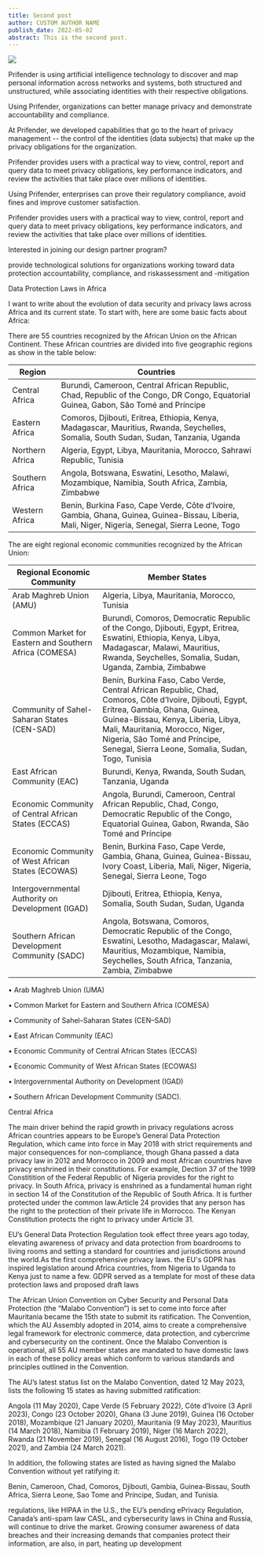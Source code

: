 ```yaml
---
title: Second post
author: CUSTOM AUTHOR NAME
publish_date: 2022-05-02
abstract: This is the second post.
---
```


<img src="second/hello2.png"/>

Prifender is using artificial intelligence technology to discover and map personal information across networks and systems, both structured and unstructured, while associating identities with their respective obligations.

Using Prifender, organizations can better manage privacy and demonstrate accountability and compliance.

At Prifender, we developed capabilities that go to the heart of privacy management -- the control of the identities (data subjects) that make up the privacy obligations for the organization.

Prifender provides users with a practical way to view, control, report and query data to meet privacy obligations, key performance indicators, and review the activities that take place over millions of identities.

Using Prifender, enterprises can prove their regulatory compliance, avoid fines and improve customer satisfaction.

Prifender provides users with a practical way to view, control, report and query data to meet privacy obligations, key performance indicators, and review the activities that take place over millions of identities.


Interested in joining our design partner program?

 provide
technological solutions for organizations
working toward data protection
accountability, compliance, and riskassessment and -mitigation


Data Protection Laws in Africa

I want to write about the evolution of data security and privacy laws across Africa and its current state. To start with, here are some basic facts about Africa:

There are 55 countries recognized by the African Union on the African Continent. These African countries are divided into five geographic regions as show in the table below:
   
| Region | Countries |
|---|---|
| Central Africa | Burundi, Cameroon, Central African Republic, Chad, Republic of the Congo, DR Congo, Equatorial Guinea, Gabon, São Tomé and Príncipe |
| Eastern Africa | Comoros, Djibouti, Eritrea, Ethiopia, Kenya, Madagascar, Mauritius, Rwanda, Seychelles, Somalia, South Sudan, Sudan, Tanzania, Uganda |
| Northern Africa | Algeria, Egypt, Libya, Mauritania, Morocco, Sahrawi Republic, Tunisia |
| Southern Africa | Angola, Botswana, Eswatini, Lesotho, Malawi, Mozambique, Namibia,  South Africa, Zambia, Zimbabwe |
| Western Africa | Benin, Burkina Faso, Cape Verde, Côte d’Ivoire, Gambia, Ghana, Guinea, Guinea-Bissau, Liberia, Mali, Niger, Nigeria, Senegal, Sierra Leone, Togo |  
  
The are eight regional economic communities recognized by the African Union:

| Regional Economic Community | Member States |
| --- | --- |
| Arab Maghreb Union (AMU) | Algeria, Libya, Mauritania, Morocco, Tunisia |
| Common Market for Eastern and Southern Africa (COMESA) | Burundi, Comoros, Democratic Republic of the Congo, Djibouti, Egypt, Eritrea, Eswatini, Ethiopia, Kenya, Libya, Madagascar, Malawi, Mauritius, Rwanda, Seychelles, Somalia, Sudan, Uganda, Zambia, Zimbabwe |
| Community of Sahel-Saharan States (CEN-SAD) | Benin, Burkina Faso, Cabo Verde, Central African Republic, Chad, Comoros, Côte d’Ivoire, Djibouti, Egypt, Eritrea, Gambia, Ghana, Guinea, Guinea-Bissau, Kenya, Liberia, Libya, Mali, Mauritania, Morocco, Niger, Nigeria, São Tomé and Príncipe, Senegal, Sierra Leone, Somalia, Sudan, Togo, Tunisia |
| East African Community (EAC) | Burundi, Kenya, Rwanda, South Sudan, Tanzania, Uganda |
| Economic Community of Central African States (ECCAS) | Angola, Burundi, Cameroon, Central African Republic, Chad, Congo, Democratic Republic of the Congo, Equatorial Guinea, Gabon, Rwanda, São Tomé and Príncipe |
| Economic Community of West African States (ECOWAS) | Benin, Burkina Faso, Cape Verde, Gambia, Ghana, Guinea, Guinea-Bissau, Ivory Coast, Liberia, Mali, Niger, Nigeria, Senegal, Sierra Leone, Togo |
| Intergovernmental Authority on Development (IGAD) | Djibouti, Eritrea, Ethiopia, Kenya, Somalia, South Sudan, Sudan, Uganda |
| Southern African Development Community (SADC) | Angola, Botswana, Comoros, Democratic Republic of the Congo, Eswatini, Lesotho, Madagascar, Malawi, Mauritius, Mozambique, Namibia, Seychelles, South Africa, Tanzania, Zambia, Zimbabwe |








• Arab Maghreb Union (UMA)

• Common Market for Eastern and Southern Africa (COMESA)

• Community of Sahel–Saharan States (CEN–SAD)

• East African Community (EAC)

• Economic Community of Central African States (ECCAS)

• Economic Community of West African States (ECOWAS)

• Intergovernmental Authority on Development (IGAD)

• Southern African Development Community (SADC).
  
  
  
  
  
  
  
  
  
  
  



Central Africa




The main driver behind the rapid growth in privacy regulations across African countries appears to be Europe’s General Data Protection Regulation, which came into force in May 2018 with strict requirements and major consequences for non-compliance, though Ghana passed a data privacy law in 2012 and Morrocco in 2009 and most African countries have privacy enshrined in their constitutions. For example, Dection 37 of the 1999 Constitition of the Federal Republic of Nigeria provides for the right to privacy. In South Africa, privacy is enshrined as a fundamental human right in section 14 of the Constitution of the Republic of South Africa. It is further protected under the common law.Article 24 provides that any person has the right to the protection of their private life in Morrocco. The Kenyan Constitution protects the right to privacy under Article 31.

EU’s General Data Protection Regulation took effect three years ago today, elevating awareness of privacy and data protection from boardrooms to living rooms and setting a standard for countries and jurisdictions around the world.As the first comprehensive privacy laws. the EU's GDPR has inspired legislation around Africa countries, from Nigeria to Uganda to Kenya just to name a few. GDPR served as a template for most of these data protection laws and proposed draft laws 

The African Union Convention on Cyber Security and Personal Data Protection (the “Malabo Convention”) is set to come into force after Mauritania became the 15th state to submit its ratification. The Convention, which the AU Assembly adopted in 2014, aims to create a comprehensive legal framework for electronic commerce, data protection, and cybercrime and cybersecurity on the continent. Once the Malabo Convention is operational, all 55 AU member states are mandated to have domestic laws in each of these policy areas which conform to various standards and principles outlined in the Convention.

The AU’s latest status list on the Malabo Convention, dated 12 May 2023, lists the following 15 states as having submitted ratification:

Angola (11 May 2020), Cape Verde (5 February 2022), Côte d’Ivoire (3 April 2023), Congo (23 October 2020), Ghana (3 June 2019), Guinea (16 October 2018), Mozambique (21 January 2020), Mauritania (9 May 2023), Mauritius (14 March 2018), Namibia (1 February 2019), Niger (16 March 2022), Rwanda (21 November 2019), Senegal (16 August 2016), Togo (19 October 2021), and Zambia (24 March 2021).

In addition, the following states are listed as having signed the Malabo Convention without yet ratifying it:

Benin, Cameroon, Chad, Comoros, Djibouti, Gambia, Guinea-Bissau, South Africa, Sierra Leone, Sao Tome and Principe, Sudan, and Tunisia.





regulations,
like HIPAA in the U.S., the EU’s pending
ePrivacy Regulation, Canada’s anti-spam
law CASL, and cybersecurity laws in China
and Russia, will continue to drive the
market. Growing consumer awareness of
data breaches and their increasing demands
that companies protect their information,
are also, in part, heating up development
